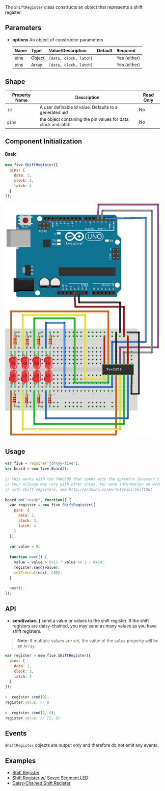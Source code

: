 The `ShiftRegister` class constructs an object that represents a shift register.

## Parameters

* **options** An object of constructor parameters
  <span class="abbreviate-table">

  | Name | Type   | Value/Description                                        | Default| Required |
  |------|--------|------------------------|----------------------------------------------------|----------|
  | pins | Object | `{data, clock, latch}` | | Yes (either)     |
  | pins | Array | `[data, clock, latch]` | | Yes (either)     |
  </span>

## Shape

| Property Name | Description | Read Only |
|---------------| ----------- | ----------|
| `id` | A user definable id value. Defaults to a generated uid | No |
| `pins` | the object containing the pin values for data, clock and latch | No |

## Component Initialization


#### Basic

```js
new five.ShiftRegister({
  pins: {
    data: 2,
    clock: 3,
    latch: 4
  }
});
```

![Shift Register](https://github.com/rwaldron/johnny-five/raw/master/docs/breadboard/shift-register.png)

## Usage

```js
var five = require("johnny-five");
var board = new five.Board();

// This works with the 74HC595 that comes with the SparkFun Inventor's kit.
// Your mileage may vary with other chips. For more information on working
// with shift registers, see http://arduino.cc/en/Tutorial/ShiftOut

board.on("ready", function() {
  var register = new five.ShiftRegister({
    pins: {
      data: 2,
      clock: 3,
      latch: 4
    }
  });

  var value = 0;

  function next() {
    value = value > 0x11 ? value >> 1 : 0x88;
    register.send(value);
    setTimeout(next, 200);
  }

  next();
});
```

## API

- **send(value..)** send a value or values to the shift register.  If the shift registers are daisy-chained, you may send as many values as you have shift registers.

> **Note**: If multiple values are set, the value of the `value` property will be an `Array`: 

> 
  ```js
  var register = new five.ShiftRegister({
    pins: {
      data: 2,
      clock: 3,
      latch: 4
    }
  });

>  register.send(0);
 register.value; // 0

>  register.send(2, 8);
 register.value; // [2, 8]
 ```

## Events

`ShiftRegister` objects are output only and therefore do not emit any events.


<!--remove-start-->

## Examples

* [Shift Register](https://github.com/rwaldron/johnny-five/blob/master/docs/shift-register.md)
* [Shift Register w/ Seven Segment LED](https://github.com/rwaldron/johnny-five/blob/master/docs/shift-register-seven-segment.md)
* [Daisy-Chained Shift Register](https://github.com/rwaldron/johnny-five/blob/master/docs/shift-register-daisy-chain.md)


<!--remove-end-->